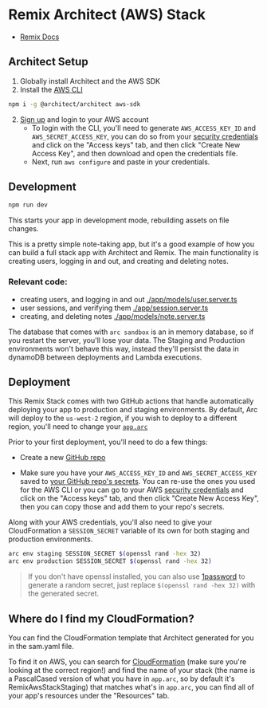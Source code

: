 # Remix Architect (AWS) Stack

- [Remix Docs](https://remix.run/docs)

## Architect Setup

1. Globally install Architect and the AWS SDK
2. Install the [AWS CLI](https://docs.aws.amazon.com/cli/latest/userguide/getting-started-install.html)

```sh
npm i -g @architect/architect aws-sdk
```

2. [Sign up](https://portal.aws.amazon.com/billing/signup#/start) and login to your AWS account
   - To login with the CLI, you'll need to generate `AWS_ACCESS_KEY_ID` and `AWS_SECRET_ACCESS_KEY`, you can do so from your [security credentials](https://console.aws.amazon.com/iam/home?region=us-west-2#/security_credentials) and click on the "Access keys" tab, and then click "Create New Access Key", and then download and open the credentials file.
   - Next, run `aws configure` and paste in your credentials.

## Development

```sh
npm run dev
```

This starts your app in development mode, rebuilding assets on file changes.

This is a pretty simple note-taking app, but it's a good example of how you can build a full stack app with Architect and Remix. The main functionality is creating users, logging in and out, and creating and deleting notes.

### Relevant code:

- creating users, and logging in and out [./app/models/user.server.ts](./app/models/user.server.ts)
- user sessions, and verifying them [./app/session.server.ts](./app/session.server.ts)
- creating, and deleting notes [./app/models/note.server.ts](./app/models/note.server.ts)

The database that comes with `arc sandbox` is an in memory database, so if you restart the server, you'll lose your data. The Staging and Production environments won't behave this way, instead they'll persist the data in dynamoDB between deployments and Lambda executions.

## Deployment

This Remix Stack comes with two GitHub actions that handle automatically deploying your app to production and staging environments. By default, Arc will deploy to the `us-west-2` region, if you wish to deploy to a different region, you'll need to change your [`app.arc`](https://arc.codes/docs/en/reference/project-manifest/aws)

Prior to your first deployment, you'll need to do a few things:

- Create a new [GitHub repo](https://repo.new)

- Make sure you have your `AWS_ACCESS_KEY_ID` and `AWS_SECRET_ACCESS_KEY` saved to [your GitHub repo's secrets](https://docs.github.com/en/actions/security-guides/encrypted-secrets). You can re-use the ones you used for the AWS CLI or you can go to your AWS [security credentials](https://console.aws.amazon.com/iam/home?region=us-west-2#/security_credentials) and click on the "Access keys" tab, and then click "Create New Access Key", then you can copy those and add them to your repo's secrets.

Along with your AWS credentials, you'll also need to give your CloudFormation a `SESSION_SECRET` variable of its own for both staging and production environments.

```sh
arc env staging SESSION_SECRET $(openssl rand -hex 32)
arc env production SESSION_SECRET $(openssl rand -hex 32)
```

> If you don't have openssl installed, you can also use [1password](https://1password.com/password-generator) to generate a random secret, just replace `$(openssl rand -hex 32)` with the generated secret.

## Where do I find my CloudFormation?

You can find the CloudFormation template that Architect generated for you in the sam.yaml file.

To find it on AWS, you can search for [CloudFormation](https://console.aws.amazon.com/cloudformation/home) (make sure you're looking at the correct region!) and find the name of your stack (the name is a PascalCased version of what you have in `app.arc`, so by default it's RemixAwsStackStaging) that matches what's in `app.arc`, you can find all of your app's resources under the "Resources" tab.
